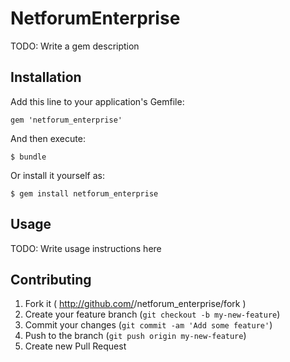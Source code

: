 # NetforumEnterprise

TODO: Write a gem description

## Installation

Add this line to your application's Gemfile:

    gem 'netforum_enterprise'

And then execute:

    $ bundle

Or install it yourself as:

    $ gem install netforum_enterprise

## Usage

TODO: Write usage instructions here

## Contributing

1. Fork it ( http://github.com/<my-github-username>/netforum_enterprise/fork )
2. Create your feature branch (`git checkout -b my-new-feature`)
3. Commit your changes (`git commit -am 'Add some feature'`)
4. Push to the branch (`git push origin my-new-feature`)
5. Create new Pull Request

